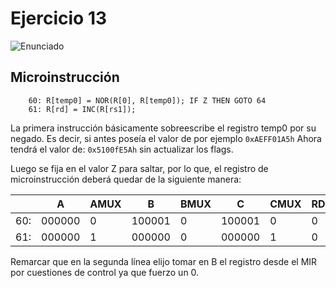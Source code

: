 # Ejercicio 13

![Enunciado](https://github.com/Lukas-De-Angelis-Riva/Estructura-Assembly/blob/master/Guia7/Ejercicio13/Enunciado.JPG)

## Microinstrucción

```assembly
	60:	R[temp0] = NOR(R[0], R[temp0]); IF Z THEN GOTO 64
	61:	R[rd] = INC(R[rs1]);
```

La primera instrucción básicamente sobreescribe el registro temp0 por su negado.
Es decir, si antes poseía el valor de por ejemplo
`0xAEFF01A5h`
Ahora tendrá el valor de:
`0x5100fE5Ah`
sin actualizar los flags.

Luego se fija en el valor Z para saltar, por lo que, el registro de microinstrucción deberá quedar de la siguiente manera:

|   |A|AMUX|B|BMUX|C|CMUX     |RD|WR|ALU|COND| JUMP ADDR|
|---|------|-|------|-|------|-|-|-|----|---|-----------|
|60:|000000|0|100001|0|100001|0|0|0|0111|010|00001000000|
|61:|000000|1|000000|0|000000|1|0|0|1011|000|00000000000|

Remarcar que en la segunda línea elijo tomar en B el registro desde el MIR por cuestiones de control ya que fuerzo un 0.
